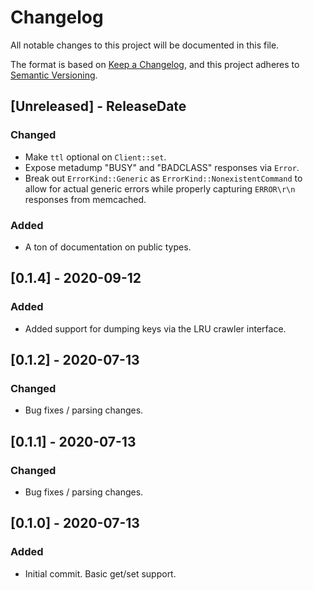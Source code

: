 # Changelog
All notable changes to this project will be documented in this file.

The format is based on [Keep a Changelog](https://keepachangelog.com/en/1.0.0/),
and this project adheres to [Semantic Versioning](https://semver.org/spec/v2.0.0.html).

<!-- next-header -->

## [Unreleased] - ReleaseDate
### Changed
- Make `ttl` optional on `Client::set`.
- Expose metadump "BUSY" and "BADCLASS" responses via `Error`.
- Break out `ErrorKind::Generic` as `ErrorKind::NonexistentCommand` to allow for actual generic
  errors while properly capturing `ERROR\r\n` responses from memcached.

### Added
- A ton of documentation on public types.

## [0.1.4] - 2020-09-12
### Added
- Added support for dumping keys via the LRU crawler interface.

## [0.1.2] - 2020-07-13
### Changed
- Bug fixes / parsing changes.

## [0.1.1] - 2020-07-13
### Changed
- Bug fixes / parsing changes.

## [0.1.0] - 2020-07-13
### Added
- Initial commit.  Basic get/set support.
